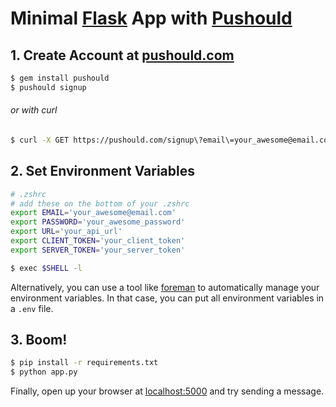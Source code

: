 # Minimal [Flask](http://flask.pocoo.org/) App with [Pushould](https://pushould.com)

## 1. Create Account at [pushould.com](https://pushould.com)
```sh
$ gem install pushould
$ pushould signup
```

###### or with curl
```sh
$ curl -X GET https://pushould.com/signup\?email\=your_awesome@email.com\&password\=your_awesome_password
```

## 2. Set Environment Variables
```sh
# .zshrc
# add these on the bottom of your .zshrc
export EMAIL='your_awesome@email.com'
export PASSWORD='your_awesome_password'
export URL='your_api_url'
export CLIENT_TOKEN='your_client_token'
export SERVER_TOKEN='your_server_token'
```
```sh
$ exec $SHELL -l
```

Alternatively, you can use a tool like
[foreman](http://ddollar.github.io/foreman/) to automatically manage your
environment variables. In that case, you can put all environment variables in a
`.env` file.

## 3. Boom!
```sh
$ pip install -r requirements.txt
$ python app.py
```

Finally, open up your browser at [localhost:5000](http://localhost:5000) and try
sending a message.
